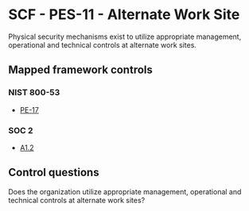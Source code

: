 # SCF - PES-11 - Alternate Work Site
Physical security mechanisms exist to utilize appropriate management, operational and technical controls at alternate work sites.
## Mapped framework controls
### NIST 800-53
- [PE-17](../nist80053/pe-17.md)
  
### SOC 2
- [A1.2](../soc2/a12.md)
  
## Control questions
Does the organization utilize appropriate management, operational and technical controls at alternate work sites?
  